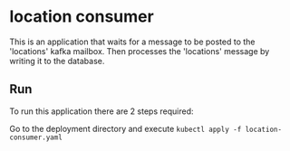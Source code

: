 # location consumer

This is an application that waits for a message to be posted to the 'locations' kafka mailbox.
Then processes the 'locations' message by writing it to the database.

## Run

To run this application there are 2 steps required:

Go to the deployment directory and execute `kubectl apply -f location-consumer.yaml`